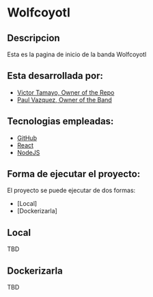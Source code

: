 # Wolfcoyotl

## Descripcion
Esta es la pagina de inicio de la banda Wolfcoyotl

## Esta desarrollada por:

* [Victor Tamayo, Owner of the Repo]()
* [Paul Vazquez, Owner of the Band]()

## Tecnologias empleadas:

* [GitHub](https://github.com)
* [React](https://reactjs.org)
* [NodeJS](https://nodejs.org)
  
## Forma de ejecutar el proyecto:
El proyecto se puede ejecutar de dos formas:
* [Local]
* [Dockerizarla]

## Local

TBD

## Dockerizarla

TBD
